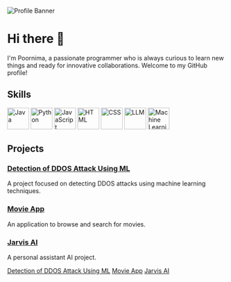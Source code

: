 ![Profile Banner](https://your-banner-url.com/banner.png)

# Hi there 👋

I'm Poornima, a passionate programmer who is always curious to learn new things and ready for innovative collaborations. Welcome to my GitHub profile!


## Skills

<p align="left">
  <img src="https://media.giphy.com/media/kdFc8fubgS31b8DsVu/giphy.gif" alt="Java" width="50" height="50"/>
  <img src="https://media.giphy.com/media/KAq5w47R9rmTuvWOWa/giphy.gif" alt="Python" width="50" height="50"/>
  <img src="https://media.giphy.com/media/ln7z2eWriiQAllfVcn/giphy.gif" alt="JavaScript" width="50" height="50"/>
  <img src="https://media.giphy.com/media/XAxylRMCdpbEWUAvr8/giphy.gif" alt="HTML" width="50" height="50"/>
  <img src="https://media.giphy.com/media/fsEaZldNC8A1PJ3mwp/giphy.gif" alt="CSS" width="50" height="50"/>
  <img src="https://media.giphy.com/media/j3teHXrYBxG52/giphy.gif" alt="LLM" width="50" height="50"/>
  <img src="https://media.giphy.com/media/Yl5aO3gdVfsQ0/giphy.gif" alt="Machine Learning" width="50" height="50"/>
</p>

## Projects

### [Detection of DDOS Attack Using ML](https://github.com/Poornima-mada/ddos-attack-ml)
A project focused on detecting DDOS attacks using machine learning techniques.

### [Movie App](https://github.com/Poornima-mada/movie-app)
An application to browse and search for movies.

### [Jarvis AI](https://github.com/Poornima-mada/jarvis-ai)
A personal assistant AI project.

<p align="left">
  <a href="https://github.com/Poornima-mada/ddos-attack-ml" class="project-link">Detection of DDOS Attack Using ML</a>
  <a href="https://github.com/Poornima-mada/movie-app" class="project-link">Movie App</a>
  <a href="https://github.com/Poornima-mada/jarvis-ai" class="project-link">Jarvis AI</a>
</p>

